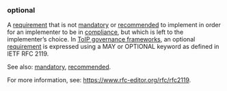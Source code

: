 ### optional

<p class="c8"><span>A </span><span class="c2"><a class="c3" href="#h.ajxlw8r3dvcc">requirement</a></span><span>&nbsp;that is not </span><span class="c2"><a class="c3" href="#h.n3iynmuwwbf8">mandatory</a></span><span>&nbsp;or </span><span class="c2"><a class="c3" href="#h.db3a5yf4o7iu">recommended</a></span><span>&nbsp;to implement in order for an implementer to be in </span><span class="c2"><a class="c3" href="#h.r0iiayz1za1i">compliance</a></span><span>, but which is left to the implementer’s choice. In </span><span class="c2"><a class="c3" href="#h.ns22ebn9xjun">ToIP governance frameworks</a></span><span>, an optional </span><span class="c2"><a class="c3" href="#h.ajxlw8r3dvcc">requirement</a></span><span class="c0">&nbsp;is expressed using a MAY or OPTIONAL keyword as defined in IETF RFC 2119.</span></p><p class="c8"><span>See also: </span><span class="c2"><a class="c3" href="#h.n3iynmuwwbf8">mandatory</a></span><span>, </span><span class="c2"><a class="c3" href="#h.db3a5yf4o7iu">recommended</a></span><span class="c0">.</span></p><p class="c8"><span>For more information, see: </span><span class="c2"><a class="c3" href="https://www.google.com/url?q=https://www.rfc-editor.org/rfc/rfc2119&amp;sa=D&amp;source=editors&amp;ust=1706779842764300&amp;usg=AOvVaw3EwcPrDe8bLnX3jEAK84S1">https://www.rfc-editor.org/rfc/rfc2119</a></span><span class="c0">.</span></p>